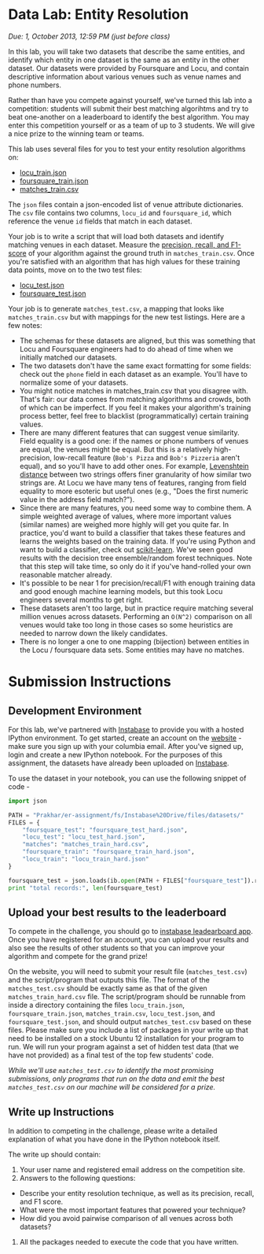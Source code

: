 # Data Lab: Entity Resolution

*Due: 1, October 2013, 12:59 PM (just before class)*

In this lab, you will take two datasets that describe the same
entities, and identify which entity in one dataset is the same as an
entity in the other dataset.  Our datasets were provided by Foursquare
and Locu, and contain descriptive information about various venues
such as venue names and phone numbers.  

Rather than have you compete against yourself, we've turned this lab
into a competition: students will submit their best matching
algorihtms and try to beat one-another on a leaderboard to identify
the best algorithm.  You may enter this competition yourself or as a
team of up to 3 students.  We will give a nice prize to the winning
team or teams.

This lab uses several files for you to test your entity resolution algorithms on:
 * [locu_train.json](datasets/locu_train_hard.json)
 * [foursquare_train.json](datasets/foursquare_train_hard.json)
 * [matches_train.csv](datasets/matches_train_hard.csv)

The `json` files contain a json-encoded list of venue attribute
dictionaries.  The `csv` file contains two columns, `locu_id` and
`foursquare_id`, which reference the venue `id` fields that match in
each dataset.

Your job is to write a script that will load both datasets and
identify matching venues in each dataset.  Measure the [precision,
recall, and F1-score](https://en.wikipedia.org/wiki/F-score) of your
algorithm against the ground truth in `matches_train.csv`.  Once
you're satisfied with an algorithm that has high values for these
training data points, move on to the two test files:
 * [locu_test.json](datasets/locu_test_hard.json)
 * [foursquare_test.json](datasets/foursquare_test_hard.json)

Your job is to generate `matches_test.csv`, a mapping that looks like `matches_train.csv` but with mappings for the new test listings.  Here are a few notes:
 * The schemas for these datasets are aligned, but this was something that Locu and Foursquare engineers had to do ahead of time when we initially matched our datasets.
 * The two datasets don't have the same exact formatting for some fields: check out the `phone` field in each dataset as an example.  You'll have to normalize some of your datasets.
 * You might notice matches in matches_train.csv that you disagree with.  That's fair: our data comes from matching algorithms and crowds, both of which can be imperfect.  If you feel it makes your algorithm's training process better, feel free to blacklist (programmatically) certain training values.
 * There are many different features that can suggest venue similarity. Field equality is a good one: if the names or phone numbers of venues are equal, the venues might be equal.  But this is a relatively high-precision, low-recall feature (`Bob's Pizza` and `Bob's Pizzeria` aren't equal), and so you'll have to add other ones.  For example, [Levenshtein distance](https://en.wikipedia.org/wiki/Levenshtein_distance) between two strings offers finer granularity of how similar two strings are.  At Locu we have many tens of features, ranging from field equality to more esoteric but useful ones (e.g., "Does the first numeric value in the address field match?").
 * Since there are many features, you need some way to combine them.  A simple weighted average of values, where more important values (similar names) are weighed more highly will get you quite far.  In practice, you'd want to build a classifier that takes these features and learns the weights based on the training data.  If you're using Python and want to build a classifier, check out [scikit-learn](http://scikit-learn.org/).  We've seen good results with the decision tree ensemble/random forest techniques.  Note that this step will take time, so only do it if you've hand-rolled your own reasonable matcher already.
 * It's possible to be near 1 for precision/recall/F1 with enough training data and good enough machine learning models, but this took Locu engineers several months to get right.
 * These datasets aren't too large, but in practice require matching several million venues across datasets.  Performing an `O(N^2)` comparison on all venues would take too long in those cases so some heuristics are needed to narrow down the likely candidates.
* There is no longer a one to one mapping (bijection) between entities in the Locu / foursquare data sets.  Some entities may have no matches.


# Submission Instructions

## Development Environment

For this lab, we've partnered with [Instabase](https://www.instabase.com/) to provide you with a hosted IPython environment. To get started, create an account on the [website](https://www.instabase.com/account/register) - make sure you sign up with your columbia email. After you've signed up, login and create a new IPython notebook. For the purposes of this assignment, the datasets have already been uploaded on [Instabase](https://www.instabase.com/Prakhar/er-assignment/fs/Instabase%20Drive/files/datasets/).

To use the dataset in your notebook, you can use the following snippet of code - 

```python
import json

PATH = "Prakhar/er-assignment/fs/Instabase%20Drive/files/datasets/"
FILES = {
    "foursquare_test": "foursquare_test_hard.json",
    "locu_test": "locu_test_hard.json",
    "matches": "matches_train_hard.csv",
    "foursquare_train": "foursquare_train_hard.json",
    "locu_train": "locu_train_hard.json"
}

foursquare_test = json.loads(ib.open(PATH + FILES["foursquare_test"]).read())
print "total records:", len(foursquare_test)
```



## Upload your best results to the leaderboard

To compete in the challenge, you should go to
[instabase leadearboard app](http://ec2-52-87-156-152.compute-1.amazonaws.com/). Once you have registered for an account, you can upload your results and also see the results of other students so that you can improve your algorithm and compete for the grand prize!

On the website, you will need to submit your result file (`matches_test.csv`) and the script/program that outputs this file. The format of the `matches_test.csv` should be exactly same as that of the given `matches_train_hard.csv` file. The script/program should be runnable from inside a directory containing the files `locu_train.json`, `foursquare_train.json`, `matches_train.csv`, `locu_test.json`,  and `foursquare_test.json`, and should output `matches_test.csv` based on these files. Please make sure you include a list of packages in your write up that need to be installed on a stock Ubuntu 12 installation for your program to run. We will run your program against a set of hidden test data (that we have not provided) as a final test of the top few students' code.

*While we'll use `matches_test.csv` to identify the most promising submissions, only programs that run on the data and emit the best `matches_test.csv` on our machine will be considered for a prize.*

## Write up Instructions

In addition to competing in the challenge, please write a detailed explanation of what you have done in the IPython notebook itself.

The write up should contain:

1. Your user name and registered email address on the competition site.
1. Answers to the following questions:
 * Describe your entity resolution technique, as well as its precision, recall, and F1 score.
 * What were the most important features that powered your technique?
 * How did you avoid pairwise comparison of all venues across both datasets?
1. All the packages needed to execute the code that you have written.
